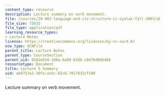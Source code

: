 ```yaml
---
content_type: resource
description: Lecture summary on verb movement.
file: /courses/24-902-language-and-its-structure-ii-syntax-fall-2003/ab6753a136faacbc82c67917832cf100_ln5_summary.pdf
file_size: 72633
file_type: application/pdf
learning_resource_types:
- Lecture Notes
license: https://creativecommons.org/licenses/by-nc-sa/4.0/
ocw_type: OCWFile
parent_title: Lecture Notes
parent_type: CourseSection
parent_uid: 9281e834-108a-6a89-63d6-c04f6d8db468
resourcetype: Document
title: Lecture 5 Summary
uid: ab6753a1-36fa-acbc-82c6-7917832cf100
---
```

Lecture summary on verb movement.